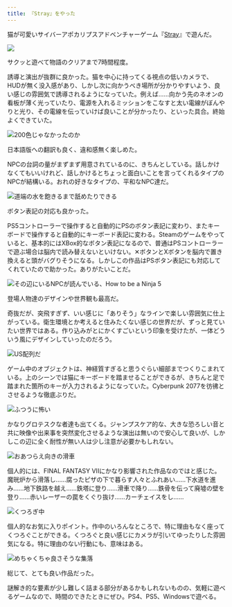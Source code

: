 ```yaml
---
title: 『Stray』をやった
---
```

猫が可愛いサイバーアポカリプスアドベンチャーゲーム『[Stray](https://store.steampowered.com/app/1332010/Stray/?l=japanese)』で遊んだ。

![](https://lh4.googleusercontent.com/M_X4dRkcsyAcWf_TgGHbz0hlLfXx3h09LQuxcQJxBzhXAlmbIkH_opzwJ2SkIFMsJRoNYN9jbhTaqgd-JxRd2HbbrQzb2hUCN56sM9g9_UBXBl_onFUdDxj9CiXpAdpVILx8n_4cfilONva1U9wfK9eSlG63iuW-xpp4BPoZPnStboSgi2S54enzUMXGxw)

サクッと遊べて物語のクリアまで7時間程度。

誘導と演出が抜群に良かった。猫を中心に持ってくる視点の低いカメラで、HUDが無く没入感があり、しかし次に向かうべき場所が分かりやすいよう、良い感じの雰囲気で誘導されるようになっていた。例えば……向かう先のネオンの看板が薄く光っていたり、電源を入れるミッションをこなすと太い電線がぼんやりと光り、その電線を伝っていけば良いことが分かったり、といった具合。終始よくできていた。

![](https://lh3.googleusercontent.com/5-iNfWCYPqrek-UPpQNW0hjsVdXaW_DdN5PMNmKg9VAjETstcNtJY4GFcwSqRvoOKnRzMIOWm9sN8N74cj8fWU7x3KYFSvotNFap5V3NiIRmM9sCbIDqlAw3BZk2ywlXdcd1MLXeHgY3OA4yE5RslE1BsCiND4wciNQo0AplMCA2PqiNpPIWsqnDi4ONQA "200色じゃなかったのか")

日本語版への翻訳も良く、違和感無く楽しめた。

NPCの台詞の量がまずまず用意されているのに、きちんとしている。話しかけなくてもいいけれど、話しかけるとちょっと面白いことを言ってくれるタイプのNPCが結構いる。おれの好きなタイプの、平和なNPC達だ。

![](https://lh5.googleusercontent.com/0mHd-7jai6R3d95_EHyQKHu1WP6ZTSnhjcoge50fbGdan5rWsh6Np0vGOwEpZehMeoJsA-9y_ScBxuVygo_Wmjd9POXX8VpFnwRPfKfBpMyIRJI1ganmu2_YoGirE1CNecoGUA1PY4a3uZE3hz_DsHo4ngZM_lYYhYkLZ1Z1oM9cmOL2TQfra-atva6SkQ "道端の水を飽きるまで舐めたりできる")

ボタン表記の対応も良かった。

PS5コントローラーで操作すると自動的にPSのボタン表記に変わり、またキーボードで操作すると自動的にキーボード表記に変わる。Steamのゲームをやっていると、基本的にはXBox的なボタン表記になるので、普通はPSコントローラーで遊ぶ場合は脳内で読み替えないといけない。✕ボタンとXボタンを脳内で置き換えると頭がバグりそうになる。しかしこの作品はPSボタン表記にも対応してくれていたので助かった。ありがたいことだ。

![](https://lh4.googleusercontent.com/mfoAinDdCZ-iczE7SFmlDvlVDo6Qzg9iP0OE7nRELdSOu29y4HtYXYGLWmovMbP-6PWDfdSo8ZZabrnvWQwjy1QMxbLo_RbjVSFHj94UOosCN1KY16LlY0GnkUX1W1EJfLuY3arSSVi0B8aUTK2IfhFv8upv1E6eesUVEQ9PspMmP4557dXu7twOm4yjYQ "その辺にいるNPCが読んでいる、How to be a Ninja 5")

登場人物達のデザインや世界観も最高だ。

奇抜だが、突飛すぎず、いい感じに「ありそう」なラインで楽しい雰囲気に仕上がっている。衛生環境とか考えると住みたくない感じの世界だが、ずっと見ていたい世界ではある。作り込みがとにかくすごいという印象を受けたが、一体どういう風にデザインしていったのだろう。

![](https://lh6.googleusercontent.com/vSjMjjoJIUhZfF0WDbr30nxj7GGY8ks9XF2HzZ83l137F6hbTJMfZPEhqzl8x94Sy4D5F1QSXq_-m7UudeFTN0H6nbm5eV9L2Vkri74RNKPwo_ByniAVhrVWIyloCGV_fGNSM811roH2e9PX3mx6H7HbR_K8QPICzMomlWZRkaFcXv4eITkN7Si1FMb1BQ "US配列だ")

ゲーム中のオブジェクトは、神経質すぎると思うぐらい細部までつくりこまれている。上のシーンでは猫にキーボードを踏ませることができるが、きちんと足で踏まれた箇所のキーが入力されるようになっていた。Cyberpunk 2077を彷彿とさせるような徹底ぶりだ。

![](https://lh5.googleusercontent.com/nRiJBD4FrRuTaCeuRsPwPzD931fbGiXA_fP7bQb1Do-LVx1vG5jJuHfK6AHGbwXMIVZiI1k6FM7aXPFSq6rBmla-6ySKqZm5gVVT0wgnWUEhr4CGkuBIAiDelMI9M9UIL08LiqJ4rGHwnaqv-cbgrqmpYVDXv-m9r-kGInVA_KiDdN-07CQKHHAgNH0_Tw "ふつうに怖い")

かなりグロテスクな者達も出てくる。ジャンプスケア的な、大きな恐ろしい音と共に映像や出来事を突然変化させるような演出は無いので安心して良いが、しかしこの辺に全く耐性が無い人は少し注意が必要かもしれない。

![](https://lh6.googleusercontent.com/S3qSksS7FlQ_EDSEzopDZ4I5DMMZVCACHXGWEmWK4B-LUg2RdGFD3Rr8ArpxXQqv608wk9WEsGPgQ30UZrYtnrtmul84stfvd8gCMOlCL9X_5tEliskhkZYgv4U2goaJ-ZBLAo2S7rq2c554iSX76I4gIs5swbABXP7BUtH56yJEuNQlkOplhnzTAb0XNA "おあつらえ向きの滑車")

個人的には、FINAL FANTASY VIIにかなり影響された作品なのではと感じた。魔晄炉から滑落し……腐ったピザの下で暮らす人々とふれあい……下水道を進み……地下鉄路を越え……鉄塔に登り……滑車で降り……鉄骨を伝って廃墟の壁を登り……赤いレーザーの罠をくぐり抜け……カーチェイスをし……

![](https://lh6.googleusercontent.com/5cRis5YwPG27yIwd7o1kHMMi4iT3KcXV6-4uC57XIi8hkd_f37arZOlJdPiyTl_aPy7SEYnr5dsjG5U8btnrStN91hMYYlpDSps21JH-Mo9xLM94gjIvV9x4dNt8ILLbNew64FNL0rBJj0ntUwUCCUBkEG01_hQVv_TtK29Z498_KlV0xcDyeBxMrHAxEw "くつろぎ中")

個人的なお気に入りポイント。作中のいろんなところで、特に理由もなく座ってくつろぐことができる。くつろぐと良い感じにカメラが引いてゆったりした雰囲気になる。特に理由のない行動にも、意味はある。

![](https://lh5.googleusercontent.com/EEb5YEFPa3nYf5RdZpbr0kbj3vVvfVaavXAemoCDnE9W2CVhjYVfuNyAXOozTqWfoqxkYG0G3raqVNcypUSkC_g4ztJEajl0VhEu6ekpIgWO4yipIlVAXHPnlmsBjyDApM-kq6Gs4jIKIkpkkgelVvA9sTjo_2KXfZJsiU1PkaDCBpavU4HooOSnyM37Cw "めちゃくちゃ良さそうな集落")

総じて、とても良い作品だった。

謎解き的な要素が少し難しく詰まる部分があるかもしれないものの、気軽に遊べるゲームなので、時間のできたときにぜひ。PS4、PS5、Windowsで遊べる。
